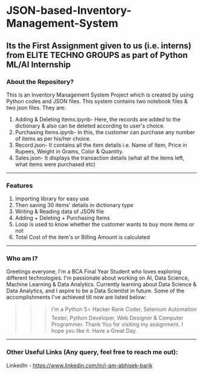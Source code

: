 # JSON-based-Inventory-Management-System
Its the First Assignment given to us (i.e. interns) from ELITE TECHNO GROUPS as part of Python ML/AI Internship
-----
### About the Repository?
This is an Inventory Management System Project which is created by using Python codes and JSON files. This system contains two notebook files & two json files. They are:
1. Adding & Deleting Items.ipynb- Here, the records are added to the dictionary & also can be deleted according to user's choice.
2. Purchasing Items.ipynb- In this, the customer can purchase any number of items as per his/her choice.
3. Record.json- It contains all the item details i.e. Name of Item, Price in Rupees, Weight in Grams, Color & Quantity.
4. Sales.json- It displays the transaction details (what all the items left, what items were purchased etc)
-----
### Features
1. Importing library for easy use
2. Then saving 30 items' details in dictionary type
3. Writing & Reading data of JSON file
4. Adding + Deleting + Purchasing Items
5. Loop is used to know whether the customer wants to buy more items or not
6. Total Cost of the item's or Billing Amount is calculated

-----
### Who am I?
Greetings everyone, I'm a BCA Final Year Student who loves exploring different technologies. I'm passionate about working on AI, Data Science, Machine Learning & Data Analytics. Currently learning about Data Science & Data Analytics, and I aspire to be a Data Scientist in future. Some of the accomplishments I've achieved till now are listed below: 
>>> I'm a Python 5⭐ Hacker Rank Coder, Selenium Automation Tester, Python Developer, Web Designer & Computer Programmer. Thank You for visiting my assignment. I hope you like it. Have a Great Day. 
-----

### Other Useful Links (Any query, feel free to reach me out):
LinkedIn - https://www.linkedin.com/in/i-am-abhisek-barik
